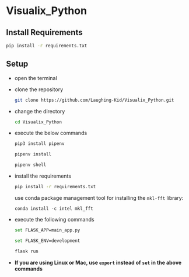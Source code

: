 # Visualix_Python



## Install Requirements
```bash
pip install -r requirements.txt
```

## Setup
- open the terminal
- clone the repository
	```bash
	git clone https://github.com/Laughing-Kid/Visualix_Python.git
	```
- change the directory

	```bash
	cd Visualix_Python
	```
- execute the below commands
 	```bash
	pip3 install pipenv
	```
	```bash
	pipenv install
	```
	```bash
	pipenv shell
	```
	
- install the requirements 
	```bash
	pip install -r requirements.txt
	```
    use conda package management tool for installing the `mkl-fft` library:
    ```
    conda install -c intel mkl_fft 
    ``` 
- execute the following commands
	```bash
	set FLASK_APP=main_app.py
	```
	```bash
 	set FLASK_ENV=development
	```
	```bash
 	flask run
	```
	
- **If you are using Linux or Mac, use `export` instead of `set` in the above commands**

